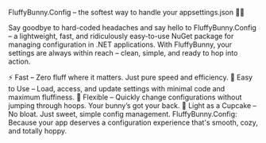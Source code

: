 FluffyBunny.Config – the softest way to handle your appsettings.json 🐇✨

Say goodbye to hard-coded headaches and say hello to FluffyBunny.Config – a lightweight, fast, and ridiculously easy-to-use NuGet package for managing configuration in .NET applications. With FluffyBunny, your settings are always within reach – clean, simple, and ready to hop into action.

⚡ Fast – Zero fluff where it matters. Just pure speed and efficiency.
🐰 Easy to Use – Load, access, and update settings with minimal code and maximum fluffiness.
🎯 Flexible – Quickly change configurations without jumping through hoops. Your bunny’s got your back.
🧁 Light as a Cupcake – No bloat. Just sweet, simple config management.
FluffyBunny.Config: Because your app deserves a configuration experience that's smooth, cozy, and totally hoppy.


